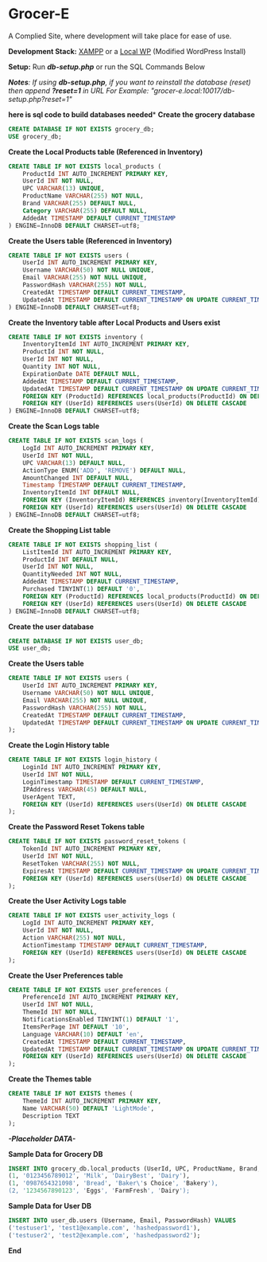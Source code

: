 # Grocer-E
A Complied Site, where development will take place for ease of use.

**Development Stack:** [XAMPP](https://www.apachefriends.org/) or a [Local WP](https://localwp.com/) (Modified WordPress Install)

**Setup:** Run ***db-setup.php*** or run the SQL Commands Below

***Notes**: If using ***db-setup.php***, if you want to reinstall the database (reset) then append **?reset=1** in URL
For Example: "grocer-e.local:10017/db-setup.php?reset=1"*

****here is sql code to build databases needed*****
**Create the grocery database**
```SQL
CREATE DATABASE IF NOT EXISTS grocery_db;
USE grocery_db;
```

**Create the Local Products table (Referenced in Inventory)**
```SQL
CREATE TABLE IF NOT EXISTS local_products (
    ProductId INT AUTO_INCREMENT PRIMARY KEY,
    UserId INT NOT NULL,
    UPC VARCHAR(13) UNIQUE,
    ProductName VARCHAR(255) NOT NULL,
    Brand VARCHAR(255) DEFAULT NULL,
    Category VARCHAR(255) DEFAULT NULL,
    AddedAt TIMESTAMP DEFAULT CURRENT_TIMESTAMP
) ENGINE=InnoDB DEFAULT CHARSET=utf8;
```

**Create the Users table (Referenced in Inventory)**
```SQL
CREATE TABLE IF NOT EXISTS users (
    UserId INT AUTO_INCREMENT PRIMARY KEY,
    Username VARCHAR(50) NOT NULL UNIQUE,
    Email VARCHAR(255) NOT NULL UNIQUE,
    PasswordHash VARCHAR(255) NOT NULL,
    CreatedAt TIMESTAMP DEFAULT CURRENT_TIMESTAMP,
    UpdatedAt TIMESTAMP DEFAULT CURRENT_TIMESTAMP ON UPDATE CURRENT_TIMESTAMP
) ENGINE=InnoDB DEFAULT CHARSET=utf8;
```

**Create the Inventory table after Local Products and Users exist**
```SQL
CREATE TABLE IF NOT EXISTS inventory (
    InventoryItemId INT AUTO_INCREMENT PRIMARY KEY,
    ProductId INT NOT NULL,
    UserId INT NOT NULL,
    Quantity INT NOT NULL,
    ExpirationDate DATE DEFAULT NULL,
    AddedAt TIMESTAMP DEFAULT CURRENT_TIMESTAMP,
    UpdatedAt TIMESTAMP DEFAULT CURRENT_TIMESTAMP ON UPDATE CURRENT_TIMESTAMP,
    FOREIGN KEY (ProductId) REFERENCES local_products(ProductId) ON DELETE CASCADE,
    FOREIGN KEY (UserId) REFERENCES users(UserId) ON DELETE CASCADE
) ENGINE=InnoDB DEFAULT CHARSET=utf8;
```

**Create the Scan Logs table**
```SQL
CREATE TABLE IF NOT EXISTS scan_logs (
    LogId INT AUTO_INCREMENT PRIMARY KEY,
    UserId INT NOT NULL,
    UPC VARCHAR(13) DEFAULT NULL,
    ActionType ENUM('ADD', 'REMOVE') DEFAULT NULL,
    AmountChanged INT DEFAULT NULL,
    Timestamp TIMESTAMP DEFAULT CURRENT_TIMESTAMP,
    InventoryItemId INT DEFAULT NULL,
    FOREIGN KEY (InventoryItemId) REFERENCES inventory(InventoryItemId) ON DELETE SET NULL,
    FOREIGN KEY (UserId) REFERENCES users(UserId) ON DELETE CASCADE
) ENGINE=InnoDB DEFAULT CHARSET=utf8;
```

**Create the Shopping List table**
```SQL
CREATE TABLE IF NOT EXISTS shopping_list (
    ListItemId INT AUTO_INCREMENT PRIMARY KEY,
    ProductId INT DEFAULT NULL,
    UserId INT NOT NULL,
    QuantityNeeded INT NOT NULL,
    AddedAt TIMESTAMP DEFAULT CURRENT_TIMESTAMP,
    Purchased TINYINT(1) DEFAULT '0',
    FOREIGN KEY (ProductId) REFERENCES local_products(ProductId) ON DELETE CASCADE,
    FOREIGN KEY (UserId) REFERENCES users(UserId) ON DELETE CASCADE
) ENGINE=InnoDB DEFAULT CHARSET=utf8;
```

**Create the user database**
```SQL
CREATE DATABASE IF NOT EXISTS user_db;
USE user_db;
```

**Create the Users table**
```SQL
CREATE TABLE IF NOT EXISTS users (
    UserId INT AUTO_INCREMENT PRIMARY KEY,
    Username VARCHAR(50) NOT NULL UNIQUE,
    Email VARCHAR(255) NOT NULL UNIQUE,
    PasswordHash VARCHAR(255) NOT NULL,
    CreatedAt TIMESTAMP DEFAULT CURRENT_TIMESTAMP,
    UpdatedAt TIMESTAMP DEFAULT CURRENT_TIMESTAMP ON UPDATE CURRENT_TIMESTAMP
);
```

**Create the Login History table**
```SQL
CREATE TABLE IF NOT EXISTS login_history (
    LoginId INT AUTO_INCREMENT PRIMARY KEY,
    UserId INT NOT NULL,
    LoginTimestamp TIMESTAMP DEFAULT CURRENT_TIMESTAMP,
    IPAddress VARCHAR(45) DEFAULT NULL,
    UserAgent TEXT,
    FOREIGN KEY (UserId) REFERENCES users(UserId) ON DELETE CASCADE
);
```

**Create the Password Reset Tokens table**
```SQL
CREATE TABLE IF NOT EXISTS password_reset_tokens (
    TokenId INT AUTO_INCREMENT PRIMARY KEY,
    UserId INT NOT NULL,
    ResetToken VARCHAR(255) NOT NULL,
    ExpiresAt TIMESTAMP DEFAULT CURRENT_TIMESTAMP ON UPDATE CURRENT_TIMESTAMP,
    FOREIGN KEY (UserId) REFERENCES users(UserId) ON DELETE CASCADE
);
```

**Create the User Activity Logs table**
```SQL
CREATE TABLE IF NOT EXISTS user_activity_logs (
    LogId INT AUTO_INCREMENT PRIMARY KEY,
    UserId INT NOT NULL,
    Action VARCHAR(255) NOT NULL,
    ActionTimestamp TIMESTAMP DEFAULT CURRENT_TIMESTAMP,
    FOREIGN KEY (UserId) REFERENCES users(UserId) ON DELETE CASCADE
);
```

**Create the User Preferences table**
```SQL
CREATE TABLE IF NOT EXISTS user_preferences (
    PreferenceId INT AUTO_INCREMENT PRIMARY KEY,
    UserId INT NOT NULL,
    ThemeId INT NOT NULL,
    NotificationsEnabled TINYINT(1) DEFAULT '1',
    ItemsPerPage INT DEFAULT '10',
    Language VARCHAR(10) DEFAULT 'en',
    CreatedAt TIMESTAMP DEFAULT CURRENT_TIMESTAMP,
    UpdatedAt TIMESTAMP DEFAULT CURRENT_TIMESTAMP ON UPDATE CURRENT_TIMESTAMP,
    FOREIGN KEY (UserId) REFERENCES users(UserId) ON DELETE CASCADE
);
```

**Create the Themes table**
```SQL
CREATE TABLE IF NOT EXISTS themes (
    ThemeId INT AUTO_INCREMENT PRIMARY KEY,
    Name VARCHAR(50) DEFAULT 'LightMode',
    Description TEXT
);
```

***-Placeholder DATA-***

**Sample Data for Grocery DB**
```SQL
INSERT INTO grocery_db.local_products (UserId, UPC, ProductName, Brand, Category) VALUES
(1, '0123456789012', 'Milk', 'DairyBest', 'Dairy'),
(1, '0987654321098', 'Bread', 'Baker\'s Choice', 'Bakery'),
(2, '1234567890123', 'Eggs', 'FarmFresh', 'Dairy');
```

**Sample Data for User DB**
```SQL
INSERT INTO user_db.users (Username, Email, PasswordHash) VALUES
('testuser1', 'test1@example.com', 'hashedpassword1'),
('testuser2', 'test2@example.com', 'hashedpassword2');
```

****End****

